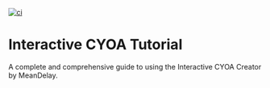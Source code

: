 [![ci](https://github.com/upasadena/interactive-cyoa-tutorial/actions/workflows/ci.yml/badge.svg)](https://github.com/upasadena/interactive-cyoa-tutorial/actions/workflows/ci.yml)

# Interactive CYOA Tutorial
A complete and comprehensive guide to using the Interactive CYOA Creator by MeanDelay.
